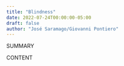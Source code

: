 ```yaml
---
title: "Blindness"
date: 2022-07-24T00:00:00-05:00
draft: false
author: "José Saramago/Giovanni Pontiero"
---
```


SUMMARY

<!--more-->

CONTENT